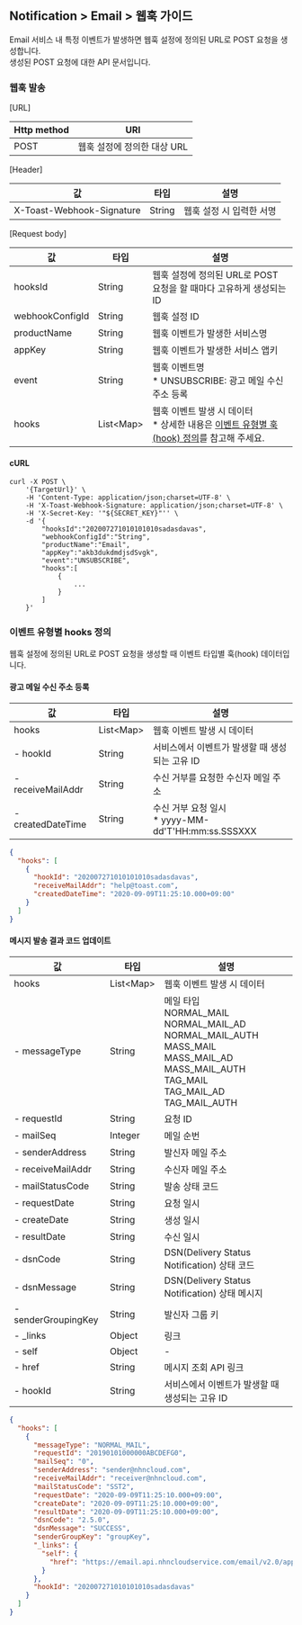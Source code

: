 ## Notification > Email > 웹훅 가이드

Email 서비스 내 특정 이벤트가 발생하면 웹훅 설정에 정의된 URL로 POST 요청을 생성합니다.<br>
생성된 POST 요청에 대한 API 문서입니다.

### 웹훅 발송

[URL]

| Http method | 	URI              |
|-------------|-------------------|
| POST        | 웹훅 설정에 정의한 대상 URL |

[Header]

| 값                         | 	타입     | 	설명            |
|---------------------------|---------|----------------|
| X-Toast-Webhook-Signature | 	String | 웹훅 설정 시 입력한 서명 |

[Request body]

| 값               | 	타입          | 	설명                                                                                   |
|-----------------|--------------|---------------------------------------------------------------------------------------|
| hooksId         | 	String      | 웹훅 설정에 정의된 URL로 POST 요청을 할 때마다 고유하게 생성되는 ID                                           |
| webhookConfigId | 	String      | 웹훅 설정 ID                                                                              |
| productName     | 	String      | 	웹훅 이벤트가 발생한 서비스명                                                                     |
| appKey          | 	String      | 웹훅 이벤트가 발생한 서비스 앱키                                                                    |
| event           | 	String      | 웹훅 이벤트명<br>* UNSUBSCRIBE: 광고 메일 수신 주소 등록                                              |
| hooks           | 	List\<Map\> | 웹훅 이벤트 발생 시 데이터<br>* 상세한 내용은 [이벤트 유형별 훅(hook) 정의](./api-guide/#event-hooks)를 참고해 주세요. |

#### cURL

```
curl -X POST \
    '{TargetUrl}' \
    -H 'Content-Type: application/json;charset=UTF-8' \
    -H 'X-Toast-Webhook-Signature: application/json;charset=UTF-8' \
    -H 'X-Secret-Key: '"${SECRET_KEY}"'' \
    -d '{
        "hooksId":"202007271010101010sadasdavas",
        "webhookConfigId":"String",
        "productName":"Email",
        "appKey":"akb3dukdmdjsdSvgk",
        "event":"UNSUBSCRIBE",
        "hooks":[
            {
                ...
            }
        ]
    }'
```

<span id="event-hooks"></span>

### 이벤트 유형별 hooks 정의

웹훅 설정에 정의된 URL로 POST 요청을 생성할 때 이벤트 타입별 훅(hook) 데이터입니다.

#### 광고 메일 수신 주소 등록

| 값                 | 	타입          | 	설명                                           |
|-------------------|--------------|-----------------------------------------------|
| hooks             | 	List\<Map\> | 웹훅 이벤트 발생 시 데이터                               |
| - hookId          | 	String      | 서비스에서 이벤트가 발생할 때 생성되는 고유 ID                   |
| - receiveMailAddr | 	String      | 	수신 거부를 요청한 수신자 메일 주소                         |
| - createdDateTime | 	String      | 수신 거부 요청 일시<br>* yyyy-MM-dd'T'HH:mm:ss.SSSXXX |

```json
{
  "hooks": [
    {
      "hookId": "202007271010101010sadasdavas",
      "receiveMailAddr": "help@toast.com",
      "createdDateTime": "2020-09-09T11:25:10.000+09:00"
    }
  ]
}
```

#### 메시지 발송 결과 코드 업데이트

| 값                   | 	타입          | 	설명                                                                                                                                                  |
|---------------------|--------------|------------------------------------------------------------------------------------------------------------------------------------------------------|
| hooks               | 	List\<Map\> | 웹훅 이벤트 발생 시 데이터                                                                                                                                      |
| - messageType       | 	String      | 메일 타입<br>NORMAL_MAIL<br>NORMAL_MAIL_AD<br>NORMAL_MAIL_AUTH<br>MASS_MAIL<br>MASS_MAIL_AD<br>MASS_MAIL_AUTH<br>TAG_MAIL<br>TAG_MAIL_AD<br>TAG_MAIL_AUTH |
| - requestId         | 	String      | 요청 ID                                                                                                                                                |
| - mailSeq           | 	Integer     | 메일 순번                                                                                                                                                |
| - senderAddress     | 	String      | 발신자 메일 주소                                                                                                                                            |
| - receiveMailAddr   | 	String      | 수신자 메일 주소                                                                                                                                            |
| - mailStatusCode    | 	String      | 발송 상태 코드                                                           |
| - requestDate       | 	String      | 요청 일시                                                                                                                                                |
| - createDate        | 	String      | 생성 일시                                                                                                                                                |
| - resultDate        | 	String      | 수신 일시                                                                                                                                                |
| - dsnCode           | 	String      | DSN(Delivery Status Notification) 상태 코드                                                                                                              |
| - dsnMessage        | 	String      | DSN(Delivery Status Notification) 상태 메시지                                                                                                             |
| - senderGroupingKey | 	String      | 발신자 그룹 키                                                                                                                                             |
| - _links            | 	Object      | 	링크                                                                                                                                                  |
| - self              | 	Object      | 	-                                                                                                                                                   |
| - href              | 	String      | 	메시지 조회 API 링크                                                                                                                                       |
| - hookId            | 	String      | 서비스에서 이벤트가 발생할 때 생성되는 고유 ID                                                                                                                          |

```json
{
  "hooks": [
    {
      "messageType": "NORMAL_MAIL",
      "requestId": "20190101000000ABCDEFG0",
      "mailSeq": "0",
      "senderAddress": "sender@nhncloud.com",
      "receiveMailAddr": "receiver@nhncloud.com",
      "mailStatusCode": "SST2",
      "requestDate": "2020-09-09T11:25:10.000+09:00",
      "createDate": "2020-09-09T11:25:10.000+09:00",
      "resultDate": "2020-09-09T11:25:10.000+09:00",
      "dsnCode": "2.5.0",
      "dsnMessage": "SUCCESS",
      "senderGroupKey": "groupKey",
      "_links": {
        "self": {
          "href": "https://email.api.nhncloudservice.com/email/v2.0/appKeys/hVYsda0xPcasTT5hC6z/sender/mail/20190101000000ABCDEFG0/0"
        }
      },
      "hookId": "202007271010101010sadasdavas"
    }
  ]
}
```
